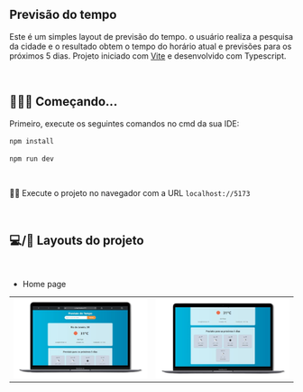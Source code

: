 ## Previsão do tempo

Este é um simples layout de previsão do tempo. o usuário realiza a pesquisa da cidade e o resultado obtem o tempo do horário atual e previsões para os próximos 5 dias. Projeto iniciado com [Vite](https://vitejs.dev/) e desenvolvido com Typescript. 

&nbsp;
## 👨🏻‍💻 Começando...

Primeiro, execute os seguintes comandos no cmd da sua IDE:

```bash
npm install
```

```bash
npm run dev
```

&nbsp;

👍🏻 Execute o projeto no navegador com a URL `localhost://5173`

&nbsp;
## 💻/📱 Layouts do projeto

&nbsp;
- Home page

| | | 
|--|--|
|<img width="324" src="./github/home01.png" /> | <img width="324" src="./github/home02.png" />|